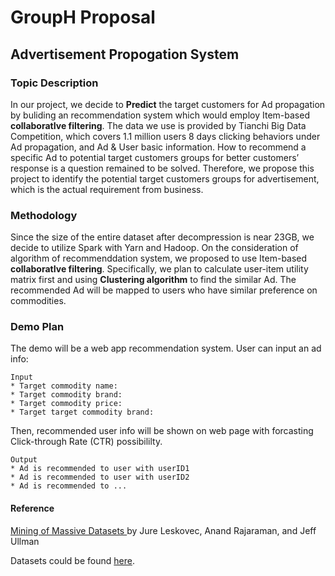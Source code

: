 # GroupH Proposal
## Advertisement Propogation System

### Topic Description
In our project, we decide to **Predict** the target customers for Ad propagation by buliding an recommendation system which would employ Item-based **collaboratIve filtering**. The data we use is provided by Tianchi Big Data Competition, which covers 1.1 million users 8 days clicking behaviors under Ad propagation, and Ad & User basic information. How to recommend a specific Ad to potential target customers groups for better customers’ response is a question remained to be solved. Therefore, we propose this project to identify the potential target customers groups for advertisement, which is the actual requirement from business.

### Methodology
Since the size of the entire dataset after decompression is near 23GB, we decide to utilize Spark with Yarn and Hadoop. On the consideration of algorithm of recommenddation system, we proposed to use Item-based **collaboratIve filtering**. Specifically, we plan to calculate user-item utility matrix first and using **Clustering algorithm** to find the similar Ad. The recommended Ad will be mapped to users who have similar preference on commodities.

### Demo Plan 
The demo will be a web app recommendation system. User can input an ad info:

```
Input
* Target commodity name: 
* Target commodity brand:  
* Target commodity price:  
* Target target commodity brand:  
```
Then, recommended user info will be shown on web page with forcasting Click-through Rate (CTR) possibililty.

```
Output
* Ad is recommended to user with userID1 
* Ad is recommended to user with userID2  
* Ad is recommended to ...  
```

#### Reference 

[Mining of Massive Datasets ](http://i.stanford.edu/~ullman/mmds/book0n.pdf)by Jure Leskovec, Anand Rajaraman, and Jeff Ullman

Datasets could be found [here](https://tianchi.aliyun.com/datalab/dataSet.html?spm=5176.100073.0.0.dd3e35eemrshx2&dataId=56).

